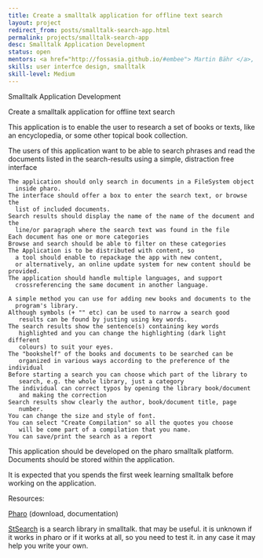 ```yaml
---
title: Create a smalltalk application for offline text search
layout: project
redirect_from: posts/smalltalk-search-app.html
permalink: projects/smalltalk-search-app
desc: Smalltalk Application Development
status: open
mentors: <a href="http://fossasia.github.io/#embee"> Martin Bähr </a>, Sean P. DeNigris
skills: user interfce design, smalltalk
skill-level: Medium
---
```

Smalltalk Application Development


Create a smalltalk application for offline text search


This application is to enable the user to research a set of books or texts,
like an encyclopedia, or some other topical book collection.

The users of this application want to be able to search phrases and read the
documents listed in the search-results using a simple, distraction free
interface

    The application should only search in documents in a FileSystem object
      inside pharo.
    The interface should offer a box to enter the search text, or browse the
      list of included documents.
    Search results should display the name of the name of the document and the
      line/or paragraph where the search text was found in the file
    Each document has one or more categories
    Browse and search should be able to filter on these categories
    The Application is to be distributed with content, so
      a tool should enable to repackage the app with new content,
      or alternatively, an online update system for new content should be provided.
    The application should handle multiple languages, and support
      crossreferencing the same document in another language.

    A simple method you can use for adding new books and documents to the
      program's library.
    Although symbols (+ "" etc) can be used to narrow a search good
       results can be found by justing using key words.
    The search results show the sentence(s) containing key words
       highlighted and you can change the highlighting (dark light different
       colours) to suit your eyes.
    The "bookshelf" of the books and documents to be searched can be
       organized in various ways according to the preference of the individual 
    Before starting a search you can choose which part of the library to
       search, e.g. the whole library, just a category
    The individual can correct typos by opening the library book/document
       and making the correction
    Search results show clearly the author, book/document title, page
       number.
    You can change the size and style of font.
    You can select "Create Compilation" so all the quotes you choose
       will be come part of a compilation that you name.
    You can save/print the search as a report

This application should be developed on the pharo smalltalk platform. Documents
should be stored within the application.

It is expected that you spends the first week learning smalltalk before working
on the application.

Resources: 

  [Pharo]( http://pharo.org/ ) (download, documentation)

  [StSearch]( http://www.squeaksource.com/StSearch/ ) is a search library in
    smalltalk. that may be useful. it is unknown if it works in pharo or if it
    works at all, so you need to test it. in any case it may help you write your own.

